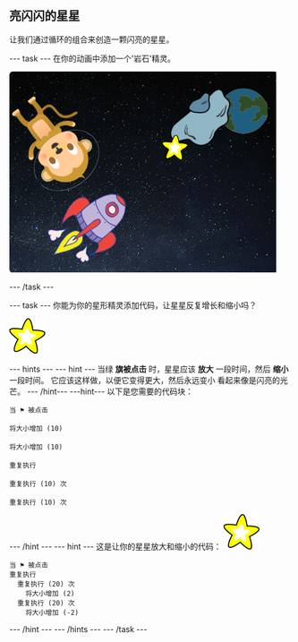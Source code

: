 ## 亮闪闪的星星

让我们通过循环的组合来创造一颗闪亮的星星。

--- task --- 在你的动画中添加一个'岩石'精灵。

![添加星星角色](images/space-star-sprite.png)

--- /task ---

--- task --- 你能为你的星形精灵添加代码，让星星反复增长和缩小吗？

![测试闪亮的星星](images/sprite-star.png)

--- hints ---
 --- hint --- 当绿 **旗被点击** 时，星星应该 **放大** 一段时间，然后 **缩小** 一段时间。 它应该这样做，以便它变得更大，然后永远变小 看起来像是闪亮的光芒。 --- /hint--- ---hint--- 以下是您需要的代码块：

```blocks3
当 ⚑ 被点击

将大小增加 (10)

将大小增加 (10)

重复执行

重复执行 (10) 次

重复执行 (10) 次
```

--- /hint --- --- hint --- 这是让你的星星放大和缩小的代码： ![星星精灵](images/sprite-star.png)

```blocks3
当 ⚑ 被点击
重复执行 
  重复执行 (20) 次 
    将大小增加 (2)
  重复执行 (20) 次 
    将大小增加 (-2)
```

--- /hint --- --- /hints --- --- /task ---